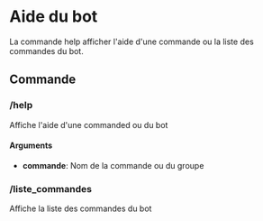 # Aide du bot

La commande help afficher l'aide d'une commande ou la liste des commandes du bot.

## Commande

### /help

Affiche l'aide d'une commanded ou du bot

#### Arguments

* **commande**: Nom de la commande ou du groupe

### /liste_commandes

Affiche la liste des commandes du bot